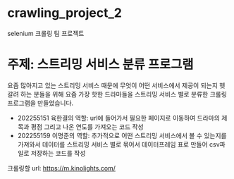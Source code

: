 # crawling_project_2
selenium 크롤링 팀 프로젝트

# 주제: 스트리밍 서비스 분류 프로그램

요즘 많아지고 있는 스트리밍 서비스 때문에 무엇이 어떤 서비스에서 제공이 되는지 헷갈려 하는 분들을 위해 요즘 가장 핫한 드라마들을 스트리밍 서비스 별로 분류한 크롤링 프로그램을 만들었습니다.

- 202255151 육한결의 역할: url에 들어가서 필요한 페이지로 이동하여 드라마의 제목과 평점 그리고 나온 연도를 가져오는 코드 작성
- 202255159 이명준의 역할: 추가적으로 어떤 스트리밍 서비스에서 볼 수 있는지를 가져와서 데이터를 스트리밍 서비스 별로 묶어서 데이터프레임 표로 만들어 csv파일로 저장하는 코드를 작성

크롤링할 url: https://m.kinolights.com/
